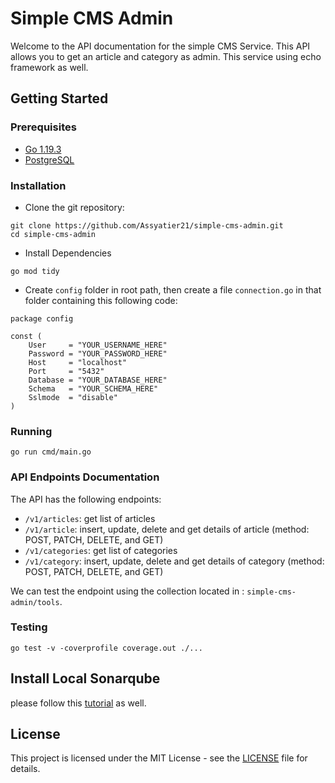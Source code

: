 # Simple CMS Admin

Welcome to the API documentation for the simple CMS Service. This API allows you to get an article and category as admin. This service using echo framework as well.

## Getting Started

### Prerequisites

- [Go 1.19.3](https://go.dev/dl/)
- [PostgreSQL](https://www.postgresql.org/download/)

### Installation

- Clone the git repository:

```
git clone https://github.com/Assyatier21/simple-cms-admin.git
cd simple-cms-admin
```

- Install Dependencies

```
go mod tidy
```

- Create `config` folder in root path, then create a file `connection.go` in that folder containing this following code:

```
package config

const (
	User     = "YOUR_USERNAME_HERE"
	Password = "YOUR_PASSWORD_HERE"
	Host     = "localhost"
	Port     = "5432"
	Database = "YOUR_DATABASE_HERE"
	Schema   = "YOUR_SCHEMA_HERE"
	Sslmode  = "disable"
)
```

### Running

```
go run cmd/main.go
```

### API Endpoints Documentation

The API has the following endpoints:

- `/v1/articles`: get list of articles
- `/v1/article`: insert, update, delete and get details of article (method: POST, PATCH, DELETE, and GET)
- `/v1/categories`: get list of categories
- `/v1/category`: insert, update, delete and get details of category (method: POST, PATCH, DELETE, and GET)

We can test the endpoint using the collection located in : `simple-cms-admin/tools`.

### Testing

```
go test -v -coverprofile coverage.out ./...
```

## Install Local Sonarqube

please follow this [tutorial](https://techblost.com/how-to-setup-sonarqube-locally-on-mac/) as well.

## License

This project is licensed under the MIT License - see the [LICENSE](https://github.com/Assyatier21/simple-cms-admin/blob/master/LICENSE) file for details.
